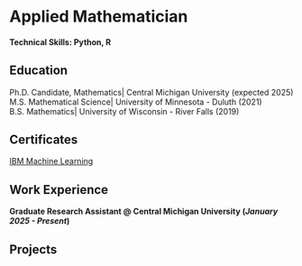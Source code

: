 # Applied Mathematician

#### Technical Skills: Python, R

## Education
Ph.D. Candidate, Mathematics| Central Michigan University (expected 2025) 
M.S. Mathematical Science| University of Minnesota - Duluth (2021)			        		
B.S. Mathematics| University of Wisconsin - River Falls (2019)

## Certificates
[IBM Machine Learning](https://www.coursera.org/account/accomplishments/specialization/KHIT6QIBV51K)
## Work Experience
**Graduate Research Assistant @ Central Michigan University (_January 2025 - Present_)**

## Projects

								       		

